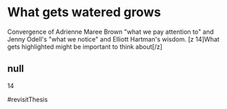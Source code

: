 # What gets watered grows

Convergence of Adrienne Maree Brown "what we pay attention to" and Jenny Odell's "what we notice" and Elliott Hartman's wisdom. [z 14]What gets highlighted might be important to think about[/z]

## null

14


#revisitThesis 
